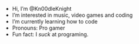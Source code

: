 - Hi, I’m @Kn00dleKnight
- I’m interested in music, video games and coding
- I’m currently learning how to code
- Pronouns: Pro gamer
-  Fun fact: I *suck* at programing.

<!---
AnimeCheeseburger/AnimeCheeseburger is a ✨ special ✨ repository because its `README.md` (this file) appears on your GitHub profile.
You can click the Preview link to take a look at your changes.
--->
